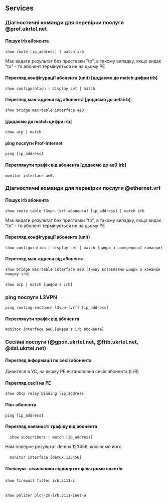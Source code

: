 ## Services

### Діагностичні команди для перевірки послуги @prof.ukrtel.net

#### Пошук irb абонента
    show route [ip_address] | match irb
Має видати результат без приставки "to", в такому випадку, якщо видає "to" - то абонент термінується не на цьому РЕ

#### Перегляд конфігурації абонента (unit) [додаємо до match цифри irb]
    show configuration | display set | match 
#### Перегляд мак-адреси від абонента [додаємо до ae0.irb]
    show bridge mac-table interface ae0.
#### [додаємо до match цифри irb]
    show arp | match 

#### ping послуги Prof-internet
    ping [ip_address]

#### Переглянути трафік від абонента [додаємо до ae0.irb]
    monitor interface ae0.


### Діагностичні команди для перевірки послуги @ethernet.vrf
#### Пошук irb абонента
    show route table l3vpn-[vrf-абонента] [ip_address] | match irb
Має видати результат без приставки "to", в такому випадку, якщо видає "to" - то абонент термінується не на цьому РЕ

#### Перегляд конфігурації абонента (unit)
    show configuration | display set | match [цифри з попередньої команди]

#### Перегляд мак-адреси від абонента
    show bridge mac-table interface ae0.[знову вставляємо цифри з команди пошуку irb]
####
    show arp | match [цифри з irb]

### ping послуги L3VPN
    ping routing-instance l3vpn-[vrf] [ip_address]

#### Переглянути трафік від абонента
    monitor interface ae0.[цифри з irb абонента]

### Сесійні послуги (@gpon.ukrtel.net, @fttb.ukrtel.net, @dsl.ukrtel.net)
#### Перегляд інформації по сесії абонента
Дивитися в УС, на якому РЕ встановлена сесія абонента (L/R)

#### Перегляд сесії на РЕ
    show dhcp relay binding [ip_address]

#### Пінг абонента
    ping [ip_address]

#### Перегляд наявності трафіку від абонента
	  show subscribers | match [ip_address]
Нам поверне результат demux.123456, копіюємо його
####
	  monitor interface [demux.123456]


##### Полісери- лічильники відкинутих фільтрами пакетів
    show firewall filter irb.3111-i
######
    show policer plcr-2m-irb.3111-inet-o
######
